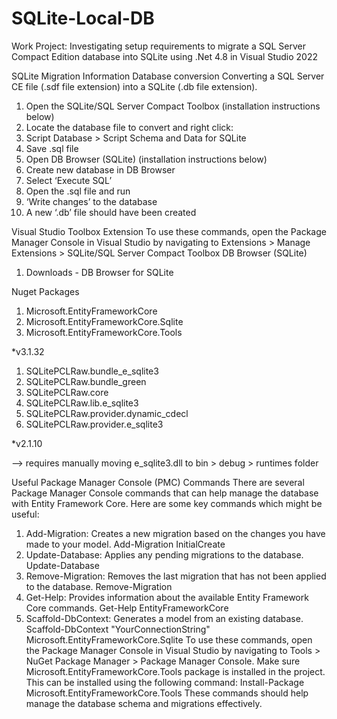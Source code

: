 # SQLite-Local-DB
Work Project: Investigating setup requirements to migrate a SQL Server Compact Edition database into SQLite using .Net 4.8 in Visual Studio 2022


SQLite Migration Information
Database conversion
Converting a SQL Server CE file (.sdf file extension) into a SQLite (.db file extension).
1.	Open the SQLite/SQL Server Compact Toolbox (installation instructions below)
2.	Locate the database file to convert and right click:
3.	Script Database > Script Schema and Data for SQLite
4.	Save .sql file
5.	Open DB Browser (SQLite) (installation instructions below)
6.	Create new database in DB Browser
7.	Select ‘Execute SQL’
8.	Open the .sql file and run
9.	‘Write changes’ to the database
10.	A new ‘.db’ file should have been created


Visual Studio Toolbox Extension
To use these commands, open the Package Manager Console in Visual Studio by navigating to Extensions > Manage Extensions > SQLite/SQL Server Compact Toolbox 
DB Browser (SQLite)
1.	Downloads - DB Browser for SQLite

   
Nuget Packages
1.	Microsoft.EntityFrameworkCore
2.	Microsoft.EntityFrameworkCore.Sqlite
3.	Microsoft.EntityFrameworkCore.Tools

*v3.1.32

1.	SQLitePCLRaw.bundle_e_sqlite3
2.	SQLitePCLRaw.bundle_green
3.	SQLitePCLRaw.core
4.	SQLitePCLRaw.lib.e_sqlite3
5.	SQLitePCLRaw.provider.dynamic_cdecl
6.	SQLitePCLRaw.provider.e_sqlite3

*v2.1.10

--> requires manually moving e_sqlite3.dll to bin > debug > runtimes folder


Useful Package Manager Console (PMC) Commands
There are several Package Manager Console commands that can help manage the database with Entity Framework Core. Here are some key commands which might be useful:
1.	Add-Migration: Creates a new migration based on the changes you have made to your model.
Add-Migration InitialCreate
2.	Update-Database: Applies any pending migrations to the database.
Update-Database
3.	Remove-Migration: Removes the last migration that has not been applied to the database.
Remove-Migration
4.	Get-Help: Provides information about the available Entity Framework Core commands.
Get-Help EntityFrameworkCore
5.	Scaffold-DbContext: Generates a model from an existing database.
Scaffold-DbContext "YourConnectionString" Microsoft.EntityFrameworkCore.Sqlite
To use these commands, open the Package Manager Console in Visual Studio by navigating to Tools > NuGet Package Manager > Package Manager Console. Make sure Microsoft.EntityFrameworkCore.Tools package is installed in the project. This can be installed using the following command:
Install-Package Microsoft.EntityFrameworkCore.Tools
These commands should help manage the database schema and migrations effectively. 

